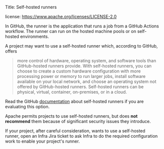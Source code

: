 Title: Self-hosted runners

license: https://www.apache.org/licenses/LICENSE-2.0

In GitHub, the runner is the application that runs a job from a GitHub Actions workflow. The runner can run on the hosted machine pools or on self-hosted environments.

A project may want to use a self-hosted runner which, according to GitHub, offers

> more control of hardware, operating system, and software tools than GitHub-hosted runners provide. With self-hosted runners, you can choose to create a custom hardware configuration with more processing power or memory to run larger jobs, install software available on your local network, and choose an operating system not offered by GitHub-hosted runners. Self-hosted runners can be physical, virtual, container, on-premises, or in a cloud.

Read the GitHub <a href="https://help.github.com/en/actions/hosting-your-own-runners/about-self-hosted-runners#self-hosted-runner-security-with-public-repositories" target="_blank">documentation</a> about self-hosted runners if you are evaluating this option.

Apache permits projects to use self-hosted runners, but does **not recommend** them because of significant security issues they introduce.

If your project, after careful consideration, wants to use a self-hosted runner, open an Infra Jira ticket to ask Infra to do the required configuration work to enable your project's runner.

